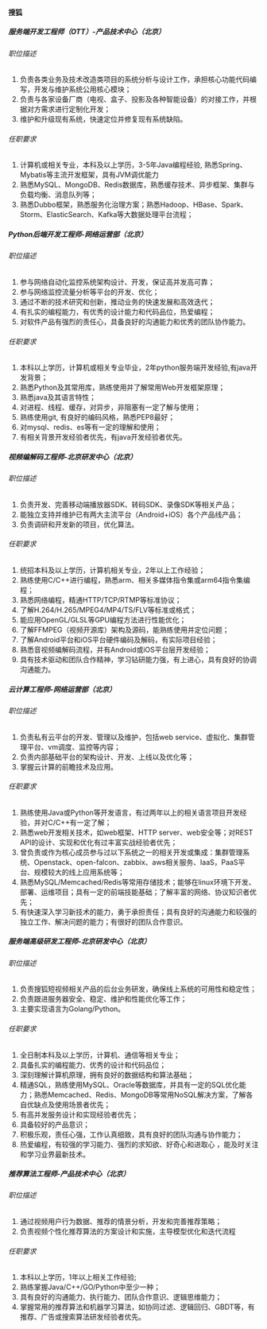 

#### 搜狐

##### 服务端开发工程师（OTT）-产品技术中心（北京）

###### 职位描述
1. 负责各类业务及技术改造类项目的系统分析与设计工作，承担核心功能代码编写，开发与维护系统公用核心模块； 
2. 负责与各家设备厂商（电视、盒子、投影及各种智能设备）的对接工作，并根据对方需求进行定制化开发； 
3. 维护和升级现有系统，快速定位并修复现有系统缺陷。

###### 任职要求
1. 计算机或相关专业，本科及以上学历，3-5年Java编程经验, 熟悉Spring、Mybatis等主流开发框架，具有JVM调优能力 
2. 熟悉MySQL、MongoDB、Redis数据库，熟悉缓存技术、异步框架、集群与负载均衡、消息队列等； 
3. 熟悉Dubbo框架，熟悉服务化治理方案；熟悉Hadoop、HBase、Spark、Storm、ElasticSearch、Kafka等大数据处理平台流程；



##### Python后端开发工程师-网络运营部（北京）

###### 职位描述
1. 参与网络自动化监控系统架构设计、开发，保证高并发高可靠； 
2. 参与网络监控流量分析等平台的开发、优化； 
3. 通过不断的技术研究和创新，推动业务的快速发展和高效迭代； 
4. 有扎实的编程能力，有优秀的设计能力和代码品位，热爱编程；  
5. 对软件产品有强烈的责任心，具备良好的沟通能力和优秀的团队协作能力。

###### 任职要求
1. 本科以上学历，计算机或相关专业毕业，2年python服务端开发经验,有java开发背景； 
2. 熟悉Python及其常用库，熟练使用并了解常用Web开发框架原理； 
3. 熟悉java及其语言特性；  
4. 对进程、线程、缓存，对异步，非阻塞有一定了解与使用；  
5. 熟练使用git, 有良好的编码风格，熟悉PEP8最好；  
6. 对mysql、redis、es等有一定的理解和使用； 
7. 有相关背景开发经验者优先，有java开发经验者优先。


##### 视频编解码工程师-北京研发中心（北京）

###### 职位描述
1. 负责开发、完善移动端播放器SDK、转码SDK、录像SDK等相关产品； 
2. 能独立支持并维护已有两大主流平台（Android+iOS）各个产品线产品； 
3. 负责调研和开发新的项目，优化算法。

###### 任职要求
1. 统招本科及以上学历，计算机相关专业，2年以上工作经验； 
2. 熟练使用C/C++进行编程，熟悉arm、相关多媒体指令集或arm64指令集编程； 
3. 熟悉网络编程，精通HTTP/TCP/RTMP等标准协议； 
4. 了解H.264/H.265/MPEG4/MP4/TS/FLV等标准或格式； 
5. 能应用OpenGL/GLSL等GPU编程方法进行性能优化； 
6. 了解FFMPEG（视频开源库）架构及源码，能熟练使用并定位问题； 
7. 了解Android平台和iOS平台硬件编码及解码，有实际项目经验； 
8. 熟悉音视频编解码流程，并有Android或iOS平台层开发经验； 
9. 具有技术驱动和团队合作精神，学习钻研能力强，有上进心，具有良好的协调沟通能力。


##### 云计算工程师-网络运营部（北京）

###### 职位描述
1. 负责私有云平台的开发、管理以及维护，包括web service、虚拟化、集群管理平台、vm调度、监控等内容； 
2. 负责内部基础平台的架构设计、开发、上线以及优化等； 
3. 掌握云计算的前瞻技术及应用。

###### 任职要求
1. 熟练使用Java或Python等开发语言，有过两年以上的相关语言项目开发经验，并对C/C++有一定了解； 
2. 熟悉web开发相关技术，如web框架、HTTP server、web安全等；对REST API的设计、实现和优化有过丰富实战经验者优先； 
3. 曾负责或作为核心成员参与过以下系统之一的相关开发或集成：集群管理系统、Openstack、open-falcon、zabbix、aws相关服务、IaaS，PaaS平台、规模较大的线上应用系统等； 
4. 熟悉MySQL/Memcached/Redis等常用存储技术；能够在linux环境下开发、部署、运维项目；具有一定的前端技能基础；了解丰富的网络、协议知识者优先； 
5. 有快速深入学习新技术的能力，勇于承担责任；具有良好的沟通能力和较强的独立工作、解决问题的能力；有很好的团队合作意识。


##### 服务端高级研发工程师-北京研发中心（北京）

###### 职位描述
1. 负责搜狐短视频相关产品的后台业务研发，确保线上系统的可用性和稳定性； 
2. 负责跟进服务器安全、稳定、维护和性能优化等工作； 
3. 主要实现语言为Golang/Python。

###### 任职要求
1. 全日制本科及以上学历，计算机、通信等相关专业； 
2. 具备扎实的编程能力、优秀的设计和代码品位； 
3. 深刻理解计算机原理，拥有良好的数据结构和算法基础； 
4. 精通SQL，熟练使用MySQL、Oracle等数据库，并具有一定的SQL优化能力；熟悉Memcached、Redis、MongoDB等常用NoSQL解决方案，了解各自优缺点及使用场景者优先； 
5. 有高并发服务设计和实现经验者优先； 
6. 具备较好的产品意识； 
7. 积极乐观，责任心强，工作认真细致，具有良好的团队沟通与协作能力； 
8. 热爱编程，有较强的学习能力、强烈的求知欲、好奇心和进取心 ，能及时关注和学习业界最新技术。


##### 推荐算法工程师-产品技术中心（北京）

###### 职位描述
1. 通过视频用户行为数据、推荐的情景分析，开发和完善推荐策略； 
2. 负责视频个性化推荐算法的方案设计和实施，主导模型优化和迭代流程

###### 任职要求
1. 本科以上学历，1年以上相关工作经验; 
2. 熟练掌握Java/C++/GO/Python中至少一种； 
3. 具有良好的沟通能力、执行能力、团队合作意识、逻辑思维能力； 
4. 掌握常用的推荐算法和机器学习算法，如协同过滤、逻辑回归、GBDT等，有推荐、广告或搜索算法研发经验者优先。



